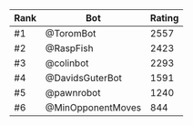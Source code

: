 Rank|Bot|Rating
---|---|---
#1|@ToromBot|2557
#2|@RaspFish|2423
#3|@colinbot|2293
#4|@DavidsGuterBot|1591
#5|@pawnrobot|1240
#6|@MinOpponentMoves|844
